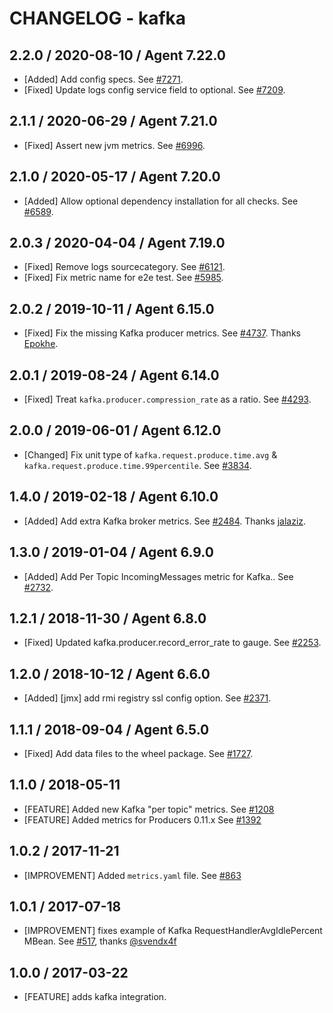# CHANGELOG - kafka

## 2.2.0 / 2020-08-10 / Agent 7.22.0

* [Added] Add config specs. See [#7271](https://github.com/DataDog/integrations-core/pull/7271).
* [Fixed] Update logs config service field to optional. See [#7209](https://github.com/DataDog/integrations-core/pull/7209).

## 2.1.1 / 2020-06-29 / Agent 7.21.0

* [Fixed] Assert new jvm metrics. See [#6996](https://github.com/DataDog/integrations-core/pull/6996).

## 2.1.0 / 2020-05-17 / Agent 7.20.0

* [Added] Allow optional dependency installation for all checks. See [#6589](https://github.com/DataDog/integrations-core/pull/6589).

## 2.0.3 / 2020-04-04 / Agent 7.19.0

* [Fixed] Remove logs sourcecategory. See [#6121](https://github.com/DataDog/integrations-core/pull/6121).
* [Fixed] Fix metric name for e2e test. See [#5985](https://github.com/DataDog/integrations-core/pull/5985).

## 2.0.2 / 2019-10-11 / Agent 6.15.0

* [Fixed] Fix the missing Kafka producer metrics. See [#4737](https://github.com/DataDog/integrations-core/pull/4737). Thanks [Epokhe](https://github.com/Epokhe).

## 2.0.1 / 2019-08-24 / Agent 6.14.0

* [Fixed] Treat `kafka.producer.compression_rate` as a ratio. See [#4293](https://github.com/DataDog/integrations-core/pull/4293).

## 2.0.0 / 2019-06-01 / Agent 6.12.0

* [Changed] Fix unit type of `kafka.request.produce.time.avg` & `kafka.request.produce.time.99percentile`. See [#3834](https://github.com/DataDog/integrations-core/pull/3834).

## 1.4.0 / 2019-02-18 / Agent 6.10.0

* [Added] Add extra Kafka broker metrics. See [#2484](https://github.com/DataDog/integrations-core/pull/2484). Thanks [jalaziz](https://github.com/jalaziz).

## 1.3.0 / 2019-01-04 / Agent 6.9.0

* [Added] Add Per Topic IncomingMessages metric for Kafka.. See [#2732][1].

## 1.2.1 / 2018-11-30 / Agent 6.8.0

* [Fixed] Updated kafka.producer.record_error_rate to gauge. See [#2253][2].

## 1.2.0 / 2018-10-12 / Agent 6.6.0

* [Added] [jmx] add rmi registry ssl config option. See [#2371][3].

## 1.1.1 / 2018-09-04 / Agent 6.5.0

* [Fixed] Add data files to the wheel package. See [#1727][4].

## 1.1.0 / 2018-05-11

* [FEATURE] Added new Kafka "per topic" metrics. See [#1208][5]
* [FEATURE] Added metrics for Producers 0.11.x See [#1392][6]

## 1.0.2 / 2017-11-21

* [IMPROVEMENT] Added `metrics.yaml` file. See [#863][7]

## 1.0.1 / 2017-07-18

* [IMPROVEMENT] fixes example of Kafka RequestHandlerAvgIdlePercent MBean. See [#517][8], thanks [@svendx4f][9]

## 1.0.0 / 2017-03-22

* [FEATURE] adds kafka integration.

<!--- The following link definition list is generated by PimpMyChangelog --->
[1]: https://github.com/DataDog/integrations-core/pull/2732
[2]: https://github.com/DataDog/integrations-core/pull/2253
[3]: https://github.com/DataDog/integrations-core/pull/2371
[4]: https://github.com/DataDog/integrations-core/pull/1727
[5]: https://github.com/DataDog/integrations-core/issues/1208
[6]: https://github.com/DataDog/integrations-core/issues/1392
[7]: https://github.com/DataDog/integrations-core/issues/863
[8]: https://github.com/DataDog/integrations-core/issues/517
[9]: https://github.com/svendx4f

